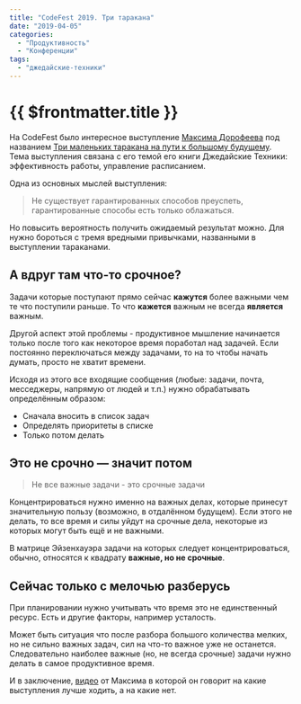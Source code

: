 ```yaml
---
title: "CodeFest 2019. Три таракана"
date: "2019-04-05"
categories: 
  - "Продуктивность"
  - "Конференции"
tags: 
  - "джедайские-техники"
---
```


# {{ $frontmatter.title }}

На CodeFest было интересное выступление [Максима Дорофеева](https://mnogosdelal.ru/) под названием [Три маленьких таракана на пути к большому будущему](https://2019.codefest.ru/lecture/1371). Тема выступления связана с его темой его книги Джедайские Техники: эффективность работы, управление расписанием.

Одна из основных мыслей выступления:

> Не существует гарантированных способов преуспеть, гарантированные способы есть только облажаться.

Но повысить вероятность получить ожидаемый результат можно. Для нужно бороться с тремя вредными привычками, названными в выступлении тараканами.

## А вдруг там что-то срочное?

Задачи которые поступают прямо сейчас **кажутся** более важными чем те что поступили раньше. То что **кажется** важным не всегда **является** важным.

Другой аспект этой проблемы - продуктивное мышление начинается только после того как некоторое время поработал над задачей. Если постоянно переключаться между задачами, то на то чтобы начать думать, просто не хватит времени.

Исходя из этого все входящие сообщения (любые: задачи, почта, месседжеры, напрямую от людей и т.п.) нужно обрабатывать определённым образом:

- Сначала вносить в список задач
- Определять приоритеты в списке
- Только потом делать

## Это не срочно — значит потом

> Не все важные задачи - это срочные задачи

Концентрироваться нужно именно на важных делах, которые принесут значительную пользу (возможно, в отдалённом будущем). Если этого не делать, то все время и силы уйдут на срочные дела, некоторые из которых могут быть ещё и не важными.

В матрице Эйзенхауэра задачи на которых следует концентрироваться, обычно, относятся к квадрату **важные, но не срочные**.

## Сейчас только с мелочью разберусь

При планировании нужно учитывать что время это не единственный ресурс. Есть и другие факторы, например усталость.

Может быть ситуация что после разбора большого количества мелких, но не сильно важных задач, сил на что-то важное уже не останется. Следовательно наиболее важные (но, не всегда срочные) задачи нужно делать в самое продуктивное время.

И в заключение, [видео](https://www.youtube.com/watch?v=N1oy7dGuSEI) от Максима в которой он говорит на какие выступления лучше ходить, а на какие нет.
